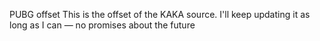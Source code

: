 PUBG offset 
This is the offset of the KAKA source. I'll keep updating it as long as I can — no promises about the future
